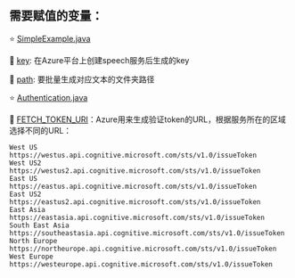## 需要赋值的变量：

:star: [SimpleExample.java](https://github.com/mickey1025/Azure-TTS-STT-Tools/blob/master/zylaudiotools/SpeechToTextConvert/src/main/java/com/microsoft/speech/SimpleExample.java)

:small_blue_diamond: [key](https://github.com/mickey1025/Azure-TTS-STT-Tools/blob/9294d238904caf12f6efcabee8c1f8d21e779328/zylaudiotools/SpeechToTextConvert/src/main/java/com/microsoft/speech/SimpleExample.java#L35): 在Azure平台上创建speech服务后生成的key

:small_blue_diamond: [path](https://github.com/mickey1025/Azure-TTS-STT-Tools/blob/9294d238904caf12f6efcabee8c1f8d21e779328/zylaudiotools/SpeechToTextConvert/src/main/java/com/microsoft/speech/SimpleExample.java#L42): 要批量生成对应文本的文件夹路径


:star: [Authentication.java](https://github.com/mickey1025/Azure-TTS-STT-Tools/blob/master/zylaudiotools/SpeechToTextConvert/src/main/java/com/microsoft/speech/Authentication.java)

:small_blue_diamond: [FETCH_TOKEN_URI](https://github.com/mickey1025/Azure-TTS-STT-Tools/blob/9294d238904caf12f6efcabee8c1f8d21e779328/zylaudiotools/SpeechToTextConvert/src/main/java/com/microsoft/speech/Authentication.java#L33)：Azure用来生成验证token的URL，根据服务所在的区域选择不同的URL：
  
  ```text
West US	                    https://westus.api.cognitive.microsoft.com/sts/v1.0/issueToken
West US2	            https://westus2.api.cognitive.microsoft.com/sts/v1.0/issueToken
East US	                    https://eastus.api.cognitive.microsoft.com/sts/v1.0/issueToken
East US2	            https://eastus2.api.cognitive.microsoft.com/sts/v1.0/issueToken
East Asia	            https://eastasia.api.cognitive.microsoft.com/sts/v1.0/issueToken
South East Asia	            https://southeastasia.api.cognitive.microsoft.com/sts/v1.0/issueToken
North Europe	            https://northeurope.api.cognitive.microsoft.com/sts/v1.0/issueToken
West Europe	            https://westeurope.api.cognitive.microsoft.com/sts/v1.0/issueToken
```
  
